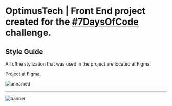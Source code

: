 # OptimusTech | Front End project created for the [#7DaysOfCode](https://7daysofcode.io/) challenge.


## Style Guide

All ofthe stylization that was used in the project are located at Figma.

[Project at Figma.](https://www.figma.com/file/mm3MLozvUDGhDRTxSLlGL5/7daysOfCode-HTML-CSS?node-id=0%3A9878&t=vCAnj4Eu4IZadtAr-0)

![unnamed](https://user-images.githubusercontent.com/84547699/205121101-dd12c4af-32f1-4691-9e69-9cf7107defc1.gif)


<hr>

![banner](https://user-images.githubusercontent.com/84547699/205124224-a148c7ed-2bd6-4dab-bdf0-0875f086fd7c.png)


